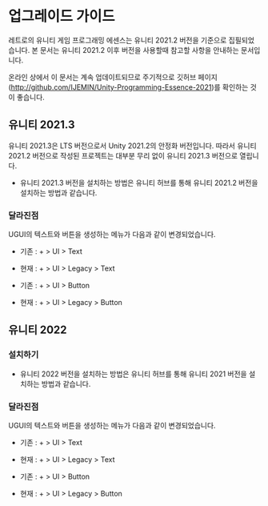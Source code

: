# 업그레이드 가이드
레트로의 유니티 게임 프로그래밍 에센스는 유니티 2021.2 버전을 기준으로 집필되었습니다.
본 문서는 유니티 2021.2 이후 버전을 사용할때 참고할 사항을 안내하는 문서입니다.

온라인 상에서 이 문서는 계속 업데이트되므로 주기적으로 깃허브 페이지(http://github.com/IJEMIN/Unity-Programming-Essence-2021)를 확인하는 것이 좋습니다.

## 유니티 2021.3
유니티 2021.3은 LTS 버전으로서 Unity 2021.2의 안정화 버전입니다.
따라서 유니티 2021.2 버전으로 작성된 프로젝트는 대부분 무리 없이 유니티 2021.3 버전으로 열립니다.

- 유니티 2021.3 버전을 설치하는 방법은 유니티 허브를 통해 유니티 2021.2 버전을 설치하는 방법과 같습니다.

### 달라진점
UGUI의 텍스트와 버튼을 생성하는 메뉴가 다음과 같이 변경되었습니다.

- 기존 : + > UI > Text
- 현재 : + > UI > Legacy > Text

- 기존 : + > UI > Button
- 현재 : + > UI > Legacy > Button

## 유니티 2022

### 설치하기
- 유니티 2022 버전을 설치하는 방법은 유니티 허브를 통해 유니티 2021 버전을 설치하는 방법과 같습니다.


### 달라진점
UGUI의 텍스트와 버튼을 생성하는 메뉴가 다음과 같이 변경되었습니다.

- 기존 : + > UI > Text
- 현재 : + > UI > Legacy > Text

- 기존 : + > UI > Button
- 현재 : + > UI > Legacy > Button